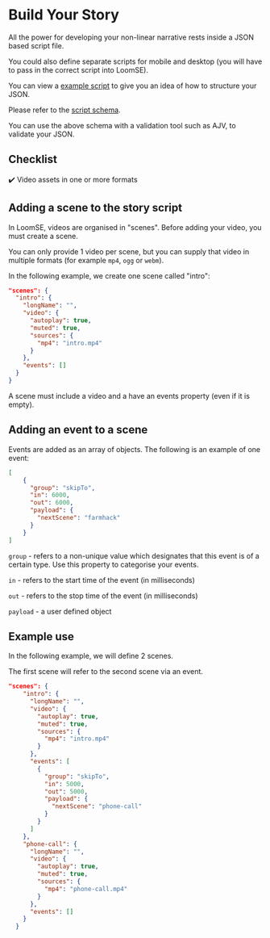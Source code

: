 # Build Your Story

All the power for developing your non-linear narrative rests inside a JSON based script file.  
  
You could also define separate scripts for mobile and desktop (you will have to pass in the correct script into LoomSE).

You can view a [example script](script-example.json) to give you an idea of how to structure your JSON.

Please refer to the [script schema](schemas/script.json).  

You can use the above schema with a validation tool such as AJV, to validate your JSON.

## Checklist

✔️ Video assets in one or more formats

## Adding a scene to the story script
In LoomSE, videos are organised in "scenes". Before adding your video, you must create a scene.

You can only provide 1 video per scene, but you can supply that video in multiple formats (for example `mp4`, `ogg` or `webm`).

In the following example, we create one scene called "intro":

```json
"scenes": {
  "intro": {
    "longName": "",
    "video": {
      "autoplay": true,
      "muted": true,
      "sources": {
        "mp4": "intro.mp4"
      }
    },
    "events": []
  }
}
```

A scene must include a video and a have an events property (even if it is empty).

## Adding an event to a scene
Events are added as an array of objects. The following is an example of one event:

```json
[
    {
      "group": "skipTo",
      "in": 6000,
      "out": 6000,
      "payload": {
        "nextScene": "farmhack"
      }
    }
]
```

`group` - refers to a non-unique value which designates that this event is of a certain type. Use this property to categorise your events.

`in` - refers to the start time of the event (in milliseconds)

`out` - refers to the stop time of the event (in milliseconds)

`payload` - a user defined object

## Example use
In the following example, we will define 2 scenes.

The first scene will refer to the second scene via an event.

```json
"scenes": {
    "intro": {
      "longName": "",
      "video": {
        "autoplay": true,
        "muted": true,
        "sources": {
          "mp4": "intro.mp4"
        }
      },
      "events": [
        {
          "group": "skipTo",
          "in": 5000,
          "out": 5000,
          "payload": {
            "nextScene": "phone-call"
          }
        }
      ]
    },
    "phone-call": {
      "longName": "",
      "video": {
        "autoplay": true,
        "muted": true,
        "sources": {
          "mp4": "phone-call.mp4"
        }
      },
      "events": []
    }
  }
```

